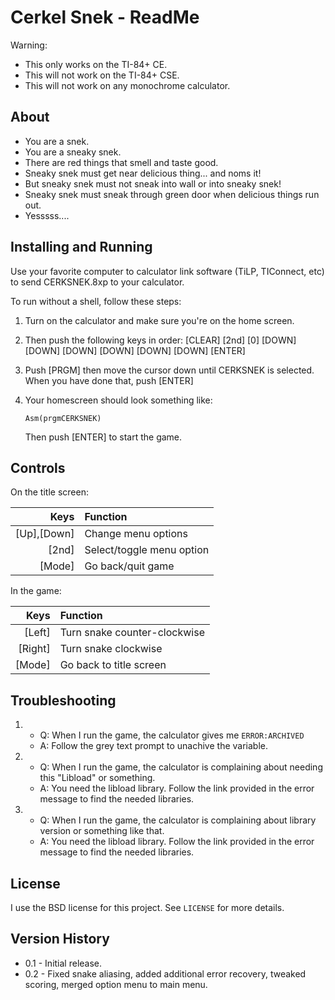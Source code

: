 Cerkel Snek - ReadMe
====================
Warning:
* This only works on the TI-84+ CE.
* This will not work on the TI-84+ CSE.
* This will not work on any monochrome calculator.

About
-----

* You are a snek.
* You are a sneaky snek.
* There are red things that smell and taste good.
* Sneaky snek must get near delicious thing... and noms it!
* But sneaky snek must not sneak into wall or into sneaky snek!
* Sneaky snek must sneak through green door when delicious things run out.
* Yesssss....

Installing and Running
----------------------

Use your favorite computer to calculator link software (TiLP, TIConnect, etc)
to send CERKSNEK.8xp to your calculator.

To run without a shell, follow these steps:
1. Turn on the calculator and make sure you're on the home screen.
2. Then push the following keys in order:
   [CLEAR] [2nd] [0] [DOWN] [DOWN] [DOWN] [DOWN] [DOWN] [DOWN] [ENTER]
3. Push [PRGM] then move the cursor down until CERKSNEK is selected.
   When you have done that, push [ENTER]
4. Your homescreen should look something like:

   `Asm(prgmCERKSNEK)`

   Then push [ENTER] to start the game.

Controls
--------
On the title screen:

|   Keys      |  Function                 |
|------------:|:--------------------------|
|[Up],[Down]  | Change menu options       |
|[2nd]        | Select/toggle menu option |
|[Mode]       | Go back/quit game         |

In the game:
   
|   Keys   |  Function                    |
|---------:|:-----------------------------|
|[Left]    | Turn snake counter-clockwise |
|[Right]   | Turn snake clockwise         |
|[Mode]    | Go back to title screen      |

Troubleshooting
---------------
1. * Q: When I run the game, the calculator gives me `ERROR:ARCHIVED`
   * A: Follow the grey text prompt to unachive the variable.

2. * Q: When I run the game, the calculator is complaining
        about needing this "Libload" or something.
   * A: You need the libload library. Follow the link provided in the
        error message to find the needed libraries.
		
3. * Q: When I run the game, the calculator is complaining about
        library version or something like that.
   * A: You need the libload library. Follow the link provided in the
        error message to find the needed libraries.

License
-------
I use the BSD license for this project. See `LICENSE` for more details.

Version History
---------------
* 0.1 - Initial release.
* 0.2 - Fixed snake aliasing, added additional error recovery,
        tweaked scoring, merged option menu to main menu.
   
   
